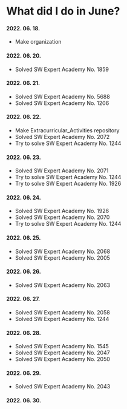 # What did I do in June?

#### 2022. 06. 18.
- Make organization

#### 2022. 06. 20.
- Solved SW Expert Academy No. 1859

#### 2022. 06. 21.
- Solved SW Expert Academy No. 5688
- Solved SW Expert Academy No. 1206

#### 2022. 06. 22.
- Make Extracurricular_Activities repository
- Solved SW Expert Academy No. 2072
- Try to solve SW Expert Academy No. 1244

#### 2022. 06. 23.
- Solved SW Expert Academy No. 2071
- Try to solve SW Expert Academy No. 1244
- Try to solve SW Expert Academy No. 1926

#### 2022. 06. 24.
- Solved SW Expert Academy No. 1926
- Solved SW Expert Academy No. 2070
- Try to solve SW Expert Academy No. 1244

#### 2022. 06. 25.
- Solved SW Expert Academy No. 2068
- Solved SW Expert Academy No. 2005

#### 2022. 06. 26.
- Solved SW Expert Academy No. 2063

#### 2022. 06. 27.
- Solved SW Expert Academy No. 2058
- Solved SW Expert Academy No. 1244

#### 2022. 06. 28.
- Solved SW Expert Academy No. 1545
- Solved SW Expert Academy No. 2047
- Solved SW Expert Academy No. 2050

#### 2022. 06. 29.
- Solved SW Expert Academy No. 2043

#### 2022. 06. 30.
